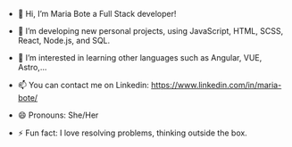 - 👋 Hi, I’m Maria Bote a Full Stack developer!
  
- 👀 I’m developing new personal projects, using JavaScript, HTML, SCSS, React, Node.js, and SQL.
- 🌱 I’m interested in learning other languages such as Angular, VUE, Astro,...
- 📫 You can contact me on Linkedin: https://www.linkedin.com/in/maria-bote/
- 😄 Pronouns: She/Her
- ⚡ Fun fact: I love resolving problems, thinking outside the box.

